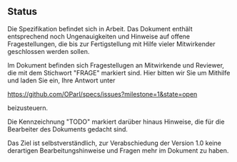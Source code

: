 Status
------

Die Spezifikation befindet sich in Arbeit. Das Dokument enthält entsprechend 
noch Ungenauigkeiten und Hinweise auf offene Fragestellungen, die bis
zur Fertigstellung mit Hilfe vieler Mitwirkender geschlossen werden sollen.

Im Dokument befinden sich Fragestellugen an Mitwirkende und Reviewer, die mit
dem Stichwort "FRAGE" markiert sind. Hier bitten wir Sie um Mithilfe und
laden Sie ein, Ihre Antwort unter

<https://github.com/OParl/specs/issues?milestone=1&state=open>

beizusteuern.

Die Kennzeichnung "TODO" markiert darüber hinaus Hinweise, die für die Bearbeiter
des Dokuments gedacht sind.

Das Ziel ist selbstverständlich, zur Verabschiedung der Version 1.0
keine derartigen Bearbeitungshinweise und Fragen mehr im Dokument
zu haben.
